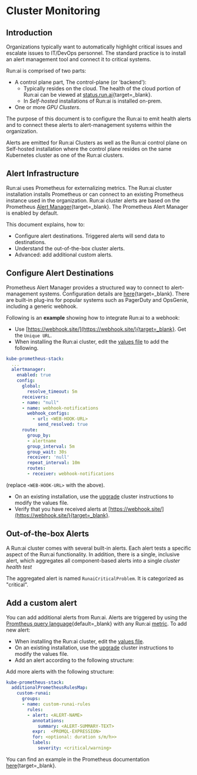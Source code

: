 # Cluster Monitoring

## Introduction

Organizations typically want to automatically highlight critical issues and escalate issues to IT/DevOps personnel. The standard practice is to install an alert management tool and connect it to critical systems. 

Run:ai is comprised of two parts:

* A control plane part, The control-plane (or 'backend'):
  * Typically resides on the cloud. The health of the cloud portion of Run:ai can be viewed at [status.run.ai](https://status.run.ai){target=_blank}. 
  * In _Self-hosted_ installations of Run:ai is installed on-prem.
* One or more _GPU Clusters_. 

The purpose of this document is to configure the Run:ai to emit health alerts and to connect these alerts to alert-management systems within the organization. 

Alerts are emitted for Run:ai Clusters as well as the Run:ai control plane on Self-hosted installation where the control plane resides on the same Kubernetes cluster as one of the Run:ai clusters. 


## Alert Infrastructure

Run:ai uses Prometheus for externalizing metrics. The Run:ai cluster installation installs Prometheus or can connect to an existing Prometheus instance used in the organization. 
Run:ai cluster alerts are based on the Prometheus [Alert Manager](https://prometheus.io/docs/alerting/latest/alertmanager/){target=_blank}. The Prometheus Alert Manager is enabled by default.  

This document explains, how to:

* Configure alert destinations. Triggered alerts will send data to destinations.  
* Understand the out-of-the-box cluster alerts. 
* Advanced: add additional custom alerts. 


## Configure Alert Destinations

Prometheus Alert Manager provides a structured way to connect to alert-management systems. Configuration details are [here](https://prometheus.io/docs/alerting/latest/configuration/){target=_blank}. There are built-in plug-ins for popular systems such as PagerDuty and OpsGenie, including a generic webhook. 

Following is an __example__ showing how to integrate Run:ai to a webhook:

* Use [https://webhook.site/](https://webhook.site/){target=_blank}. Get the `Unique URL`.
* When installing the Run:ai cluster, edit the [values file](../cluster-setup/cluster-install.md/#step-3-install-runai) to add the following.

``` YAML
kube-prometheus-stack:
  ...
  alertmanager:
    enabled: true
    config:
      global:
        resolve_timeout: 5m
      receivers:
      - name: "null"
      - name: webhook-notifications
        webhook_configs:
          - url: <WEB-HOOK-URL>
            send_resolved: true
      route:
        group_by:
        - alertname
        group_interval: 5m
        group_wait: 30s
        receiver: 'null'
        repeat_interval: 10m
        routes:
        - receiver: webhook-notifications
```

(replace `<WEB-HOOK-URL>` with the above).

* On an existing installation, use the [upgrade](../cluster-setup/cluster-upgrade.md) cluster instructions to modify the values file.
* Verify that you have received alerts at [https://webhook.site/](https://webhook.site/){target=_blank}.


## Out-of-the-box Alerts

A Run:ai cluster comes with several built-in alerts. Each alert tests a specific aspect of the Run:ai functionality. In addition, there is a single, inclusive alert, which aggregates all component-based alerts into a single _cluster health test_

The aggregated alert is named `RunaiCriticalProblem`. It is categorized as "critical".

## Add a custom alert

You can add additional alerts from Run:ai. Alerts are triggered by using the [Promtheus query language](https://prometheus.io/docs/prometheus/latest/querying/basics/){default=_blank} with any Run:ai [metric](../../../developer/metrics/metrics.md). To add new alert:

* When installing the Run:ai cluster, edit the [values file](../cluster-setup/cluster-install.md/#step-3-install-runai).
* On an existing installation, use the [upgrade](../cluster-setup/cluster-upgrade.md) cluster instructions to modify the values file.
* Add an alert according to the following structure:


Add more alerts with the following structure:


``` yaml
kube-prometheus-stack:
  additionalPrometheusRulesMap:
    custom-runai:
      groups:
      - name: custom-runai-rules
        rules:
        - alert: <ALERT-NAME>
          annotations:
            summary: <ALERT-SUMMARY-TEXT>
          expr:  <PROMQL-EXPRESSION>
          for: <optional: duration s/m/h>>
          labels:
            severity: <critical/warning>
```

You can find an example in the Prometheus documentation [here](https://prometheus.io/docs/prometheus/latest/configuration/alerting_rules/){target=_blank}.
